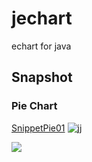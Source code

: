 # jechart
echart for java

## Snapshot
### Pie Chart
[SnippetPie01](src/main/java/org/dusg/jechart/snapshot/SnippetPie01.java)
![jj](https://github.com/dusg/jechart/blob/master/img/SnippetPie01.png)
<div>
    <img src="https://github.com/dusg/jechart/blob/master/img/SnippetPie01.png">
</div>
